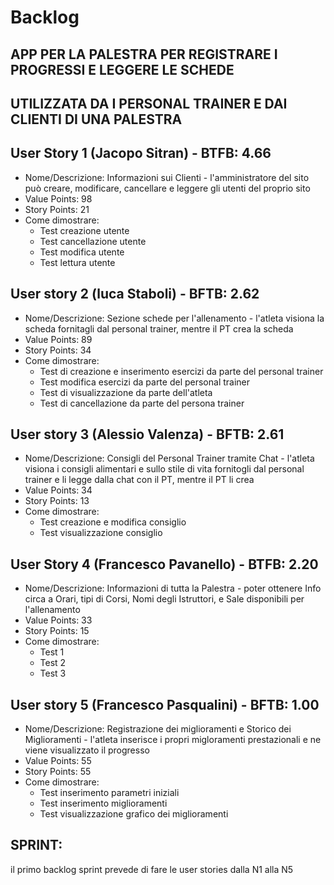 # Backlog
## APP PER LA PALESTRA PER REGISTRARE I PROGRESSI E LEGGERE LE SCHEDE
## UTILIZZATA DA I PERSONAL TRAINER E DAI CLIENTI DI UNA PALESTRA

## User Story 1 (Jacopo Sitran) - BTFB: 4.66
* Nome/Descrizione: Informazioni sui Clienti - l'amministratore del sito può creare, modificare, cancellare e leggere gli utenti del proprio sito
* Value Points: 98
* Story Points: 21
* Come dimostrare: 
  * Test creazione utente
  * Test cancellazione utente
  * Test modifica utente
  * Test lettura utente

## User story 2 (luca Staboli) - BFTB: 2.62
* Nome/Descrizione: Sezione schede per l'allenamento - l'atleta visiona la scheda fornitagli dal personal trainer, mentre il PT crea la scheda
* Value Points: 89
* Story Points: 34
* Come dimostrare: 
  * Test di creazione e inserimento esercizi da parte del personal trainer
  * Test modifica esercizi da parte del personal trainer
  * Test di visualizzazione da parte dell'atleta
  * Test di cancellazione da parte del persona trainer 


## User story 3 (Alessio Valenza) - BFTB: 2.61
* Nome/Descrizione: Consigli del Personal Trainer tramite Chat -  l'atleta visiona i consigli alimentari e sullo stile di vita fornitogli dal personal trainer e li legge dalla chat con il PT, mentre il PT li crea
* Value Points: 34
* Story Points: 13
* Come dimostrare: 
  * Test creazione e modifica consiglio
  * Test visualizzazione consiglio


## User Story 4 (Francesco Pavanello) - BTFB: 2.20
* Nome/Descrizione: Informazioni di tutta la Palestra - poter ottenere Info circa a Orari, tipi di Corsi, Nomi degli Istruttori, e Sale disponibili per l'allenamento
* Value Points: 33
* Story Points: 15
* Come dimostrare: 
  * Test 1
  * Test 2
  * Test 3




## User story 5 (Francesco Pasqualini) - BFTB: 1.00
* Nome/Descrizione: Registrazione dei miglioramenti e Storico dei Miglioramenti - l'atleta inserisce i propri migloramenti prestazionali e ne viene visualizzato il progresso
* Value Points: 55
* Story Points: 55
* Come dimostrare: 
  * Test inserimento parametri iniziali
  * Test inserimento miglioramenti
  * Test visualizzazione grafico dei miglioramenti

## SPRINT:
il primo backlog sprint prevede di fare le user stories dalla N1 alla N5
